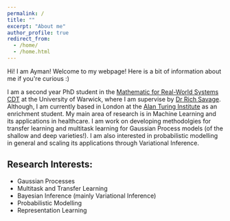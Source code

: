 ```yaml
---
permalink: /
title: ""
excerpt: "About me"
author_profile: true
redirect_from: 
  - /home/
  - /home.html
---
```


Hi! I am Ayman! Welcome to my webpage! Here is a bit of information about me if you're curious :) 

I am a second year PhD student in the [Mathematic for Real-World Systems CDT](https://warwick.ac.uk/fac/sci/mathsys/) at the University of Warwick, where I am supervise by [Dr Rich Savage](https://warwick.ac.uk/fac/cross_fac/zeeman_institute/staffv2/savage). Although, I am currently based in London at the [Alan Turing Institute](https://www.turing.ac.uk/) as an enrichment student. My main area of research is in Machine Learning and its applications in healthcare. I am work on developing methodolgies for transfer learning and multitask learning for Gaussian Process models (of the shallow and deep varieties!). I am also interested in probabilistic modelling in general and scaling its applications through Variational Inference.

## Research Interests:
* Gaussian Processes
* Multitask and Transfer Learning
* Bayesian Inference (mainly Variational Inference)
* Probabilistic Modelling
* Representation Learning
